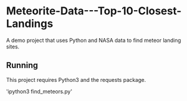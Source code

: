 # Meteorite-Data---Top-10-Closest-Landings
A demo project that uses Python and NASA data to find meteor landing sites.

## Running

This project requires Python3 and the requests package.

'ipython3 find_meteors.py'
